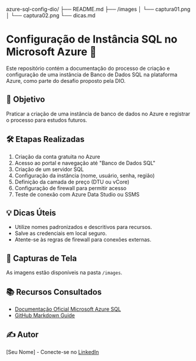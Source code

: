 azure-sql-config-dio/
├── README.md
├── /images
│   └── captura01.png
│   └── captura02.png
└── dicas.md

# Configuração de Instância SQL no Microsoft Azure 🚀

Este repositório contém a documentação do processo de criação e configuração de uma instância de Banco de Dados SQL na plataforma Azure, como parte do desafio proposto pela DIO.

## 🎯 Objetivo

Praticar a criação de uma instância de banco de dados no Azure e registrar o processo para estudos futuros.

## 🛠️ Etapas Realizadas

1. Criação da conta gratuita no Azure
2. Acesso ao portal e navegação até "Banco de Dados SQL"
3. Criação de um servidor SQL
4. Configuração da instância (nome, usuário, senha, região)
5. Definição da camada de preço (DTU ou vCore)
6. Configuração de firewall para permitir acesso
7. Teste de conexão com Azure Data Studio ou SSMS

## 💡 Dicas Úteis

- Utilize nomes padronizados e descritivos para recursos.
- Salve as credenciais em local seguro.
- Atente-se às regras de firewall para conexões externas.

## 📸 Capturas de Tela

As imagens estão disponíveis na pasta `/images`.

## 📚 Recursos Consultados

- [Documentação Oficial Microsoft Azure SQL](https://learn.microsoft.com/pt-br/azure/azure-sql/)
- [GitHub Markdown Guide](https://guides.github.com/features/mastering-markdown/)

## ✍️ Autor

[Seu Nome] - Conecte-se no [LinkedIn](https://linkedin.com)
